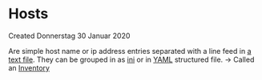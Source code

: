 # Hosts
Created Donnerstag 30 Januar 2020

Are simple host name or ip address entries separated with a line feed in [a text file](../Inventory.md).
They can be grouped in as [ini](../Inventory.md) or in [YAML](../Inventory.md) structured file.
-> Called an [Inventory](../Inventory.md)

